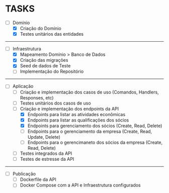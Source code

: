# TASKS

- [ ] Domínio
  - [x] Criação do Domínio
  - [x] Testes unitários das entidades

---

- [ ] Infraestrutura
  - [x] Mapeamento Domínio > Banco de Dados
  - [x] Criação das migrações
  - [x] Seed de dados de Teste
  - [ ] Implementação do Repositório

---

- [ ] Aplicação
  - [ ] Criação e implementação dos casos de uso (Comandos, Handlers, Responses, etc)
  - [ ] Testes unitários dos casos de uso
  - [ ] Criação e implementação dos endpoints da API
    - [x] Endpoints para listar as atividades econômicas
    - [x] Endpoints para listar as qualificações dos sócios
    - [x] Endpoints para gerenciamento dos sócios (Create, Read, Delete)
    - [ ] Endpoints para o gerenciamento da empresa (Create, Read, Update, Delete)
    - [ ] Endpoints para o gerencimaneto dos sócios da empresa (Create, Read, Delete)
  - [ ] Testes integrados da API
  - [ ] Testes de estresse da API

---

- [ ] Publicação
  - [ ] Dockerfile da API
  - [ ] Docker Compose com a API e Infraestrutura configurados
